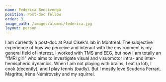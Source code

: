 ```yaml
---
name: Federica Bencivenga
position: Post-doc fellow
order: 3
image_path: /images/alumni/federica.jpg
layout: person
---
```

I am currently a post-doc at Paul Cisek's lab in Montreal. The subjective experience of how we perceive and interact with the environment is my general field of interest. I worked with TMS and EEG, but now I am totally an "fMRI girl" who aims to investigate visual and visuomotor intra- and inter-hemispheric dynamics. When I am not playing with brains, I eat (a lot), I cook (decently), and I play tennis (badly). But I mostly love Scuderia Ferrari, Magritte, Irène Némirovsky and my squirrel.